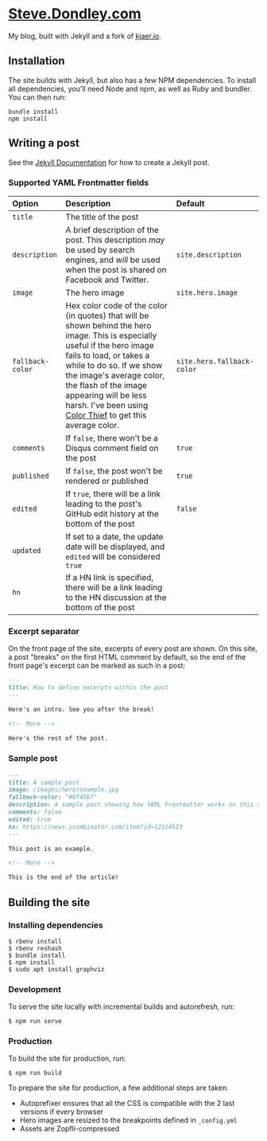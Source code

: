 # [Steve.Dondley.com](https://steve.dondley.com)

<!-- [![Build
Status](https://travis-ci.com/MaximeKjaer/kjaer.io.svg?branch=master)](https://travis-ci.com/MaximeKjaer/kjaer.io)
-->

My blog, built with Jekyll and a fork of [kjaer.io](https://kjaer.io).

<!-- [![Screenshot of my website](https://i.imgur.com/QVTzndb.jpg "Screenshot
of my website")](https://i.imgur.com/QVTzndb.jpg) -->

## Installation

The site builds with Jekyll, but also has a few NPM dependencies. To install all dependencies, you'll need Node and npm, as well as Ruby and bundler. You can then run:

```
bundle install
npm install
```

## Writing a post
See the [Jekyll Documentation](https://jekyllrb.com/docs/posts/) for how to create a Jekyll post.

### Supported YAML Frontmatter fields
| Option | Description | Default |
| :----- | :---------- | :------ |
| `title` | The title of the post | ` ` |
| `description` | A brief description of the post. This description *may* be used by search engines, and *will* be used when the post is shared on Facebook and Twitter. | `site.description`
| `image` | The hero image | `site.hero.image` |
| `fallback-color` | Hex color code of the color (in quotes) that will be shown behind the hero image. This is especially useful if the hero image fails to load, or takes a while to do so. If we show the image's average color, the flash of the image appearing will be less harsh. I've been using [Color Thief](http://lokeshdhakar.com/projects/color-thief/) to get this average color. | `site.hero.fallback-color` |
| `comments` | If `false`, there won't be a Disqus comment field on the post | `true` |
| `published` | If `false`, the post won't be rendered or published | `true` |
| `edited` | If `true`, there will be a link leading to the post's GitHub edit history at the bottom of the post | `false` |
| `updated` | If set to a date, the update date will be displayed, and `edited` will be considered `true` | ` ` |
| `hn` | If a HN link is specified, there will be a link leading to the HN discussion at the bottom of the post | ` ` |

### Excerpt separator
On the front page of the site, excerpts of every post are shown. On this site, a post "breaks" on the first HTML comment by default, so the end of the front page's excerpt can be marked as such in a post:

```markdown
---
title: How to define excerpts within the post
---

Here's an intro. See you after the break!

<!-- More -->

Here's the rest of the post.
```

### Sample post
```markdown
---
title: A sample post
image: /images/hero/example.jpg
fallback-color: "#0f45b7"
description: A sample post showing how YAML Frontmatter works on this site.
comments: false
edited: true
hn: https://news.ycombinator.com/item?id=12114523
---

This post is an example.

<!-- More -->

This is the end of the article!
```

## Building the site

### Installing dependencies

```console
$ rbenv install
$ rbenv reshash
$ bundle install
$ npm install
$ sudo apt install graphviz
```

### Development

To serve the site locally with incremental builds and autorefresh, run:

```console
$ npm run serve
```

### Production

To build the site for production, run:

```console
$ npm run build
```

To prepare the site for production, a few additional steps are taken.

- Autoprefixer ensures that all the CSS is compatible with the 2 last versions if every browser
- Hero images are resized to the breakpoints defined in `_config.yml`
- Assets are Zopfli-compressed
